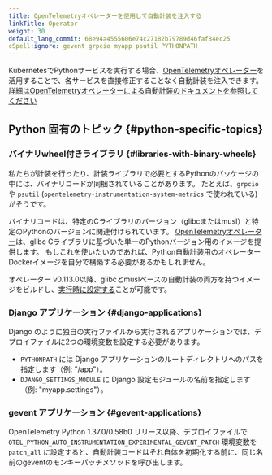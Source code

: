 ```yaml
---
title: OpenTelemetryオペレーターを使用して自動計装を注入する
linkTitle: Operator
weight: 30
default_lang_commit: 68e94a4555606e74c27182b79789d46faf84ec25
cSpell:ignore: gevent grpcio myapp psutil PYTHONPATH
---
```


KubernetesでPythonサービスを実行する場合、[OpenTelemetryオペレーター](https://github.com/open-telemetry/opentelemetry-operator)を活用することで、各サービスを直接修正することなく自動計装を注入できます。
[詳細はOpenTelemetryオペレーターによる自動計装のドキュメントを参照してください](/docs/platforms/kubernetes/operator/automatic/)

## Python 固有のトピック {#python-specific-topics}

### バイナリwheel付きライブラリ {#libraries-with-binary-wheels}

私たちが計装を行ったり、計装ライブラリで必要とするPythonのパッケージの中には、バイナリコードが同梱されていることがあります。
たとえば、`grpcio` や `psutil` (`opentelemetry-instrumentation-system-metrics` で使われている) がそうです。

バイナリコードは、特定のCライブラリのバージョン（glibcまたはmusl）と特定のPythonのバージョンに関連付けられています。
[OpenTelemetryオペレーター](https://github.com/open-telemetry/opentelemetry-operator)は、glibc Cライブラリに基づいた単一のPythonバージョン用のイメージを提供します。
もしこれを使いたいのであれば、Python自動計装用のオペレーターDockerイメージを自分で構築する必要があるかもしれません。

オペレーター v0.113.0以降、glibcとmuslベースの自動計装の両方を持つイメージをビルドし、[実行時に設定する](/docs/platforms/kubernetes/operator/automatic/#annotations-python-musl)ことが可能です。

### Django アプリケーション {#django-applications}

Django のように独自の実行ファイルから実行されるアプリケーションでは、デプロイファイルに2つの環境変数を設定する必要があります。

- `PYTHONPATH` には Django アプリケーションのルートディレクトリへのパスを指定します（例: "/app"）。
- `DJANGO_SETTINGS_MODULE` に Django 設定モジュールの名前を指定します（例: "myapp.settings"）。

### gevent アプリケーション {#gevent-applications}

OpenTelemetry Python 1.37.0/0.58b0 リリース以降、デプロイファイルで `OTEL_PYTHON_AUTO_INSTRUMENTATION_EXPERIMENTAL_GEVENT_PATCH` 環境変数を `patch_all` に設定すると、自動計装コードはそれ自体を初期化する前に、同じ名前のgeventのモンキーパッチメソッドを呼び出します。
